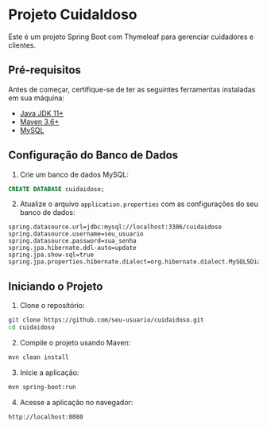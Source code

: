 # Projeto CuidaIdoso

Este é um projeto Spring Boot com Thymeleaf para gerenciar cuidadores e clientes.

## Pré-requisitos

Antes de começar, certifique-se de ter as seguintes ferramentas instaladas em sua máquina:

- [Java JDK 11+](https://www.oracle.com/java/technologies/javase-jdk11-downloads.html)
- [Maven 3.6+](https://maven.apache.org/download.cgi)
- [MySQL](https://www.mysql.com/downloads/)

## Configuração do Banco de Dados

1. Crie um banco de dados MySQL:

```sql
CREATE DATABASE cuidaidoso;
```

2. Atualize o arquivo `application.properties` com as configurações do seu banco de dados:

```properties
spring.datasource.url=jdbc:mysql://localhost:3306/cuidaidoso
spring.datasource.username=seu_usuario
spring.datasource.password=sua_senha
spring.jpa.hibernate.ddl-auto=update
spring.jpa.show-sql=true
spring.jpa.properties.hibernate.dialect=org.hibernate.dialect.MySQL5Dialect
```

## Iniciando o Projeto

1. Clone o repositório:

```bash
git clone https://github.com/seu-usuario/cuidaidoso.git
cd cuidaidoso
```

2. Compile o projeto usando Maven:

```bash
mvn clean install
```

3. Inicie a aplicação:

```bash
mvn spring-boot:run
```

4. Acesse a aplicação no navegador:

```
http://localhost:8080
```
